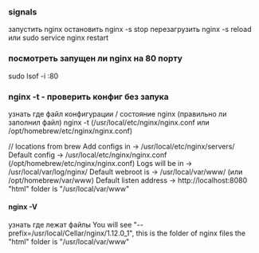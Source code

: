 ### signals
запустить
nginx
остановить
nginx -s stop
перезагрузить
nginx -s reload
или
sudo service nginx restart

### посмотреть запущен ли nginx на 80 порту
sudo lsof -i :80

### nginx -t - проверить конфиг без запука
узнать где файл конфигурации / состояние nginx (правильно ли заполнил файл)
nginx -t (/usr/local/etc/nginx/nginx.conf или /opt/homebrew/etc/nginx/nginx.conf)

// locations from brew
Add configs in -> /usr/local/etc/nginx/servers/
Default config -> /usr/local/etc/nginx/nginx.conf (/opt/homebrew/etc/nginx/nginx.conf)
Logs will be in -> /usr/local/var/log/nginx/
Default webroot is -> /usr/local/var/www/ (или /opt/homebrew/var/www)
Default listen address -> http://localhost:8080
"html" folder is "/usr/local/var/www"

#### nginx -V 
узнать где лежат файлы
You will see "--prefix=/usr/local/Cellar/nginx/1.12.0_1", this is the folder of nginx files
the "html" folder is "/usr/local/var/www"
